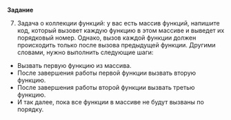 __Задание__

7. Задача о коллекции функций: у вас есть массив функций, напишите код, который вызовет каждую функцию в этом массиве и выведет их порядковый номер. Однако, вызов каждой функции должен происходить только после вызова предыдущей функции.
Другими словами, нужно выполнить следующие шаги:
 - Вызвать первую функцию из массива.
 - После завершения работы первой функции вызвать вторую функцию.
 - После завершения работы второй функции вызвать третью функцию.
 - И так далее, пока все функции в массиве не будут вызваны по порядку.